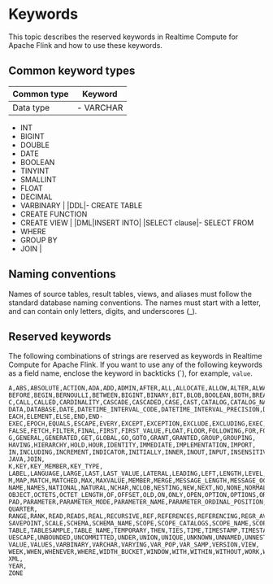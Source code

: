 # Keywords

This topic describes the reserved keywords in Realtime Compute for Apache Flink and how to use these keywords.

## Common keyword types

|Common type|Keyword|
|-----------|-------|
|Data type|-   VARCHAR
-   INT
-   BIGINT
-   DOUBLE
-   DATE
-   BOOLEAN
-   TINYINT
-   SMALLINT
-   FLOAT
-   DECIMAL
-   VARBINARY |
|DDL|-   CREATE TABLE
-   CREATE FUNCTION
-   CREATE VIEW |
|DML|INSERT INTO|
|SELECT clause|-   SELECT FROM
-   WHERE
-   GROUP BY
-   JOIN |

## Naming conventions

Names of source tables, result tables, views, and aliases must follow the standard database naming conventions. The names must start with a letter, and can contain only letters, digits, and underscores \(\_\).

## Reserved keywords

The following combinations of strings are reserved as keywords in Realtime Compute for Apache Flink. If you want to use any of the following keywords as a field name, enclose the keyword in backticks \(\`\), for example, ``value``.

```
A,ABS,ABSOLUTE,ACTION,ADA,ADD,ADMIN,AFTER,ALL,ALLOCATE,ALLOW,ALTER,ALWAYS,AND,ANY,ARE,ARRAY,AS,ASC,ASENSITIVE,ASSERTION,ASSIGNMENT,ASYMMETRIC,AT,ATOMIC,ATTRIBUTE,ATTRIBUTES,AUTHORIZATION,AVG,
BEFORE,BEGIN,BERNOULLI,BETWEEN,BIGINT,BINARY,BIT,BLOB,BOOLEAN,BOTH,BREADTH,BY,
C,CALL,CALLED,CARDINALITY,CASCADE,CASCADED,CASE,CAST,CATALOG,CATALOG_NAME,CEIL,CEILING,CENTURY,CHAIN,CHAR,CHARACTER,CHARACTERISTICTS,CHARACTERS,CHARACTER_LENGTH,CHARACTER_SET_CATALOG,CHARACTER_SET_NAME,CHARACTER_SET_SCHEMA,CHAR_LENGTH,CHECK,CLASS_ORIGIN,CLOB,CLOSE,COALESCE,COBOL,COLLATE,COLLATION,COLLATION_CATALOG,COLLATION_NAME,COLLATION_SCHEMA,COLLECT,COLUMN,COLUMN_NAME,COMMAND_FUNCTION,COMMAND_FUNCTION_CODE,COMMIT,COMMITTED,CONDITION,CONDITION_NUMBER,CONNECT,CONNECTION,CONNECTION_NAME,CONSTRAINT,CONSTRAINTS,CONSTRAINT_CATALOG,CONSTRAINT_NAME,CONSTRAINT_SCHEMA,CONSTRUCTOR,CONTAINS,CONTINUE,CONVERT,CORR,CORRESPONDING,COUNT,COVAR_POP,COVAR_SAMP,CREATE,CROSS,CUBE,CUME_DIST,CURRENT,CURRENT_CATALOG,CURRENT_DATE,CURRENT_DEFAULT_TRANSFORM_GROUP,CURRENT_PATH,CURRENT_ROLE,CURRENT_SCHEMA,CURRENT_TIME,CURRENT_TIMESTAMP,CURRENT_TRANSFORM_GROUP_FOR_TYPE,CURRENT_USER,CURSOR,CURSOR_NAME,CYCLE,
DATA,DATABASE,DATE,DATETIME_INTERVAL_CODE,DATETIME_INTERVAL_PRECISION,DAY,DEALLOCATE,DEC,DECADE,DECIMAL,DECLARE,DEFAULT,DEFAULTS,DEFERRABLE,DEFERRED,DEFINED,DEFINER,DEGREE,DELETE,DENSE_RANK,DEPTH,DEREF,DERIVED,DESC,DESCRIBE,DESCRIPTION,DESCRIPTOR,DETERMINISTIC,DIAGNOSTICS,DISALLOW,DISCONNECT,DISPATCH,DISTINCT,DOMAIN,DOUBLE,DOW,DOY,DROP,DYNAMIC,DYNAMIC_FUNCTION,DYNAMIC_FUNCTION_CODE,
EACH,ELEMENT,ELSE,END,END-EXEC,EPOCH,EQUALS,ESCAPE,EVERY,EXCEPT,EXCEPTION,EXCLUDE,EXCLUDING,EXEC,EXECUTE,EXISTS,EXP,EXPLAIN,EXTEND,EXTERNAL,EXTRACT,
FALSE,FETCH,FILTER,FINAL,FIRST,FIRST_VALUE,FLOAT,FLOOR,FOLLOWING,FOR,FOREIGN,FORTRAN,FOUND,FRAC_SECOND,FREE,FROM,FULL,FUNCTION,FUSION,
G,GENERAL,GENERATED,GET,GLOBAL,GO,GOTO,GRANT,GRANTED,GROUP,GROUPING,
HAVING,HIERARCHY,HOLD,HOUR,IDENTITY,IMMEDIATE,IMPLEMENTATION,IMPORT,
IN,INCLUDING,INCREMENT,INDICATOR,INITIALLY,INNER,INOUT,INPUT,INSENSITIVE,INSERT,INSTANCE,INSTANTIABLE,INT,INTEGER,INTERSECT,INTERSECTION,INTERVAL,INTO,INVOKER,IS,ISOLATION,
JAVA,JOIN,
K,KEY,KEY_MEMBER,KEY_TYPE,
LABEL,LANGUAGE,LARGE,LAST,LAST_VALUE,LATERAL,LEADING,LEFT,LENGTH,LEVEL,LIBRARY,LIKE,LIMIT,LN,LOCAL,LOCALTIME,LOCALTIMESTAMP,LOCATOR,LOWER,
M,MAP,MATCH,MATCHED,MAX,MAXVALUE,MEMBER,MERGE,MESSAGE_LENGTH,MESSAGE_OCTET_LENGTH,MESSAGE_TEXT,METHOD,MICROSECOND,MILLENNIUM,MIN,MINUTE,MINVALUE,MOD,MODIFIES,MODULE,MONTH,MORE,MULTISET,MUMPS,
NAME,NAMES,NATIONAL,NATURAL,NCHAR,NCLOB,NESTING,NEW,NEXT,NO,NONE,NORMALIZE,NORMALIZED,NOT,NULL,NULLABLE,NULLIF,NULLS,NUMBER,NUMERIC,
OBJECT,OCTETS,OCTET_LENGTH,OF,OFFSET,OLD,ON,ONLY,OPEN,OPTION,OPTIONS,OR,ORDER,ORDERING,ORDINALITY,OTHERS,OUT,OUTER,OUTPUT,OVER,OVERLAPS,OVERLAY,OVERRIDING,
PAD,PARAMETER,PARAMETER_MODE,PARAMETER_NAME,PARAMETER_ORDINAL_POSITION,PARAMETER_SPECIFIC_CATALOG,PARAMETER_SPECIFIC_NAME,PARAMETER_SPECIFIC_SCHEMA,PARTIAL,PARTITION,PASCAL,PASSTHROUGH,PATH,PERCENTILE_CONT,PERCENTILE_DISC,PERCENT_RANK,PLACING,PLAN,PLI,POSITION,POWER,PRECEDING,PRECISION,PREPARE,PRESERVE,PRIMARY,PRIOR,PRIVILEGES,PROCEDURE,PUBLIC,
QUARTER,
RANGE,RANK,READ,READS,REAL,RECURSIVE,REF,REFERENCES,REFERENCING,REGR_AVGX,REGR_AVGY,REGR_COUNT,REGR_INTERCEPT,REGR_R2,REGR_SLOPE,REGR_SXX,REGR_SXY,REGR_SYY,RELATIVE,RELEASE,REPEATABLE,RESET,RESTART,RESTRICT,RESULT,RETURN,RETURNED_CARDINALITY,RETURNED_LENGTH,RETURNED_OCTET_LENGTH,RETURNED_SQLSTATE,RETURNS,REVOKE,RIGHT,ROLE,ROLLBACK,ROLLUP,ROUTINE,ROUTINE_CATALOG,ROUTINE_NAME,ROUTINE_SCHEMA,ROW,ROWS,ROW_COUNT,ROW_NUMBER,
SAVEPOINT,SCALE,SCHEMA,SCHEMA_NAME,SCOPE,SCOPE_CATALOGS,SCOPE_NAME,SCOPE_SCHEMA,SCROLL,SEARCH,SECOND,SECTION,SECURITY,SELECT,SELF,SENSITIVE,SEQUENCE,SERIALIZABLE,SERVER,SERVER_NAME,SESSION,SESSION_USER,SET,SETS,SIMILAR,SIMPLE,SIZE,SMALLINT,SOME,SOURCE,SPACE,SPECIFIC,SPECIFICTYPE,SPECIFIC_NAME,SQL,SQLEXCEPTION,SQLSTATE,SQLWARNING,SQL_TSI_DAY,SQL_TSI_FRAC_SECOND,SQL_TSI_HOUR,SQL_TSI_MICROSECOND,SQL_TSI_MINUTE,SQL_TSI_MONTH,SQL_TSI_QUARTER,SQL_TSI_SECOND,SQL_TSI_WEEK,SQL_TSI_YEAR,SQRT,START,STATE,STATEMENT,STATIC,STDDEV_POP,STDDEV_SAMP,STREAM,STRUCTURE,STYLE,SUBCLASS_ORIGIN,SUBMULTISET,SUBSTITUTE,SUBSTRING,SUM,SYMMETRIC,SYSTEM,SYSTEM_USER,
TABLE,TABLESAMPLE,TABLE_NAME,TEMPORARY,THEN,TIES,TIME,TIMESTAMP,TIMESTAMPADD,TIMESTAMPDIFF,TIMEZONE_HOUR,TIMEZONE_MINUTE,TINYINT,TO,TOP_LEVEL_COUNT,TRAILING,TRANSACTION,TRANSACTIONS_ACTIVE,TRANSACTIONS_COMMITTED,TRANSACTIONS_ROLLED_BACK,TRANSFORM,TRANSFORMS,TRANSLATE,TRANSLATION,TREAT,TRIGGER,TRIGGER_CATALOG,TRIGGER_NAME,TRIGGER_SCHEMA,TRIM,TRUE,TYPE,
UESCAPE,UNBOUNDED,UNCOMMITTED,UNDER,UNION,UNIQUE,UNKNOWN,UNNAMED,UNNEST,UPDATE,UPPER,UPSERT,USAGE,USER,USER_DEFINED_TYPE_CATALOG,USER_DEFINED_TYPE_CODE,USER_DEFINED_TYPE_NAME,USER_DEFINED_TYPE_SCHEMA,USING,
VALUE,VALUES,VARBINARY,VARCHAR,VARYING,VAR_POP,VAR_SAMP,VERSION,VIEW,
WEEK,WHEN,WHENEVER,WHERE,WIDTH_BUCKET,WINDOW,WITH,WITHIN,WITHOUT,WORK,WRAPPER,WRITE,
XML,
YEAR,
ZONE
```

